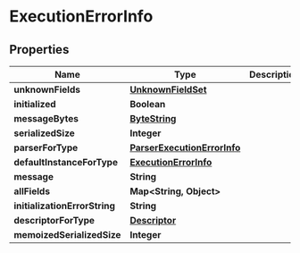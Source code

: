 # ExecutionErrorInfo

## Properties
Name | Type | Description | Notes
------------ | ------------- | ------------- | -------------
**unknownFields** | [**UnknownFieldSet**](UnknownFieldSet.md) |  |  [optional]
**initialized** | **Boolean** |  |  [optional]
**messageBytes** | [**ByteString**](ByteString.md) |  |  [optional]
**serializedSize** | **Integer** |  |  [optional]
**parserForType** | [**ParserExecutionErrorInfo**](ParserExecutionErrorInfo.md) |  |  [optional]
**defaultInstanceForType** | [**ExecutionErrorInfo**](ExecutionErrorInfo.md) |  |  [optional]
**message** | **String** |  |  [optional]
**allFields** | **Map&lt;String, Object&gt;** |  |  [optional]
**initializationErrorString** | **String** |  |  [optional]
**descriptorForType** | [**Descriptor**](Descriptor.md) |  |  [optional]
**memoizedSerializedSize** | **Integer** |  |  [optional]
